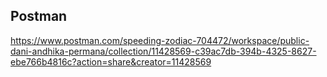 ## Postman
https://www.postman.com/speeding-zodiac-704472/workspace/public-dani-andhika-permana/collection/11428569-c39ac7db-394b-4325-8627-ebe766b4816c?action=share&creator=11428569